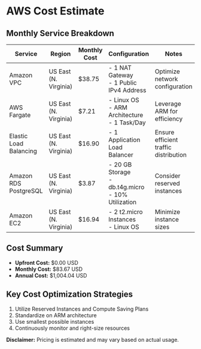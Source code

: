 # AWS Cost Estimate

## Monthly Service Breakdown

| Service | Region | Monthly Cost | Configuration | Notes |
|---------|--------|--------------|---------------|-------|
| Amazon VPC | US East (N. Virginia) | $38.75 | - 1 NAT Gateway<br>- 1 Public IPv4 Address | Optimize network configuration |
| AWS Fargate | US East (N. Virginia) | $7.21 | - Linux OS<br>- ARM Architecture<br>- 1 Task/Day | Leverage ARM for efficiency |
| Elastic Load Balancing | US East (N. Virginia) | $16.90 | - 1 Application Load Balancer | Ensure efficient traffic distribution |
| Amazon RDS PostgreSQL | US East (N. Virginia) | $3.87 | - 20 GB Storage<br>- db.t4g.micro<br>- 10% Utilization | Consider reserved instances |
| Amazon EC2 | US East (N. Virginia) | $16.94 | - 2 t2.micro Instances<br>- Linux OS | Minimize instance sizes |

## Cost Summary

- **Upfront Cost:** $0.00 USD
- **Monthly Cost:** $83.67 USD
- **Annual Cost:** $1,004.04 USD

## Key Cost Optimization Strategies

1. Utilize Reserved Instances and Compute Saving Plans
2. Standardize on ARM architecture
3. Use smallest possible instances
4. Continuously monitor and right-size resources

**Disclaimer:** Pricing is estimated and may vary based on actual usage.
